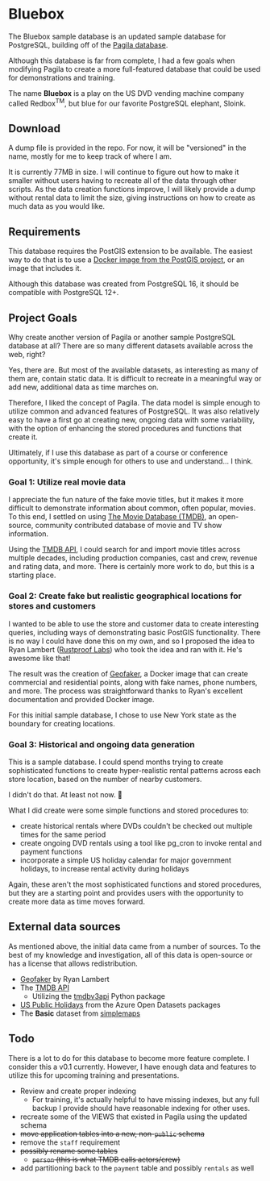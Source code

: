 # Bluebox

The Bluebox sample database is an updated sample database for PostgreSQL, building off of the [Pagila database](https://github.com/devrimgunduz/pagila/tree/master).

Although this database is far from complete, I had a few goals when modifying Pagila to create a more full-featured database that could be used for demonstrations and training.

The name **Bluebox** is a play on the US DVD vending machine company called Redbox<sup>TM</sup>, but blue for our favorite PostgreSQL elephant, Sloink.

## Download
A dump file is provided in the repo. For now, it will be "versioned" in the name, mostly for me to keep track of where I am.

It is currently 77MB in size. I will continue to figure out how to make it smaller without users having to recreate all of the data through other scripts. As the data creation functions improve, I will likely provide a dump without rental data to limit the size, giving instructions on how to create as much data as you would like.

## Requirements
This database requires the PostGIS extension to be available. The easiest way to do that is to use a [Docker image from the PostGIS project](https://registry.hub.docker.com/r/postgis/postgis/), or an image that includes it.

Although this database was created from PostgreSQL 16, it should be compatible with PostgreSQL 12+.

## Project Goals
Why create another version of Pagila or another sample PostgreSQL database at all? There are so many different datasets available across the web, right?

Yes, there are. But most of the available datasets, as interesting as many of them are, contain static data. It is difficult to recreate in a meaningful way or add new, additional data as time marches on.

Therefore, I liked the concept of Pagila. The data model is simple enough to utilize common and advanced features of PostgreSQL. It was also relatively easy to have a first go at creating new, ongoing data with some variability, with the option of enhancing the stored procedures and functions that create it.

Ultimately, if I use this database as part of a course or conference opportunity, it's simple enough for others to use and understand... I think. 

### Goal 1: Utilize real movie data
I appreciate the fun nature of the fake movie titles, but it makes it more difficult to demonstrate information about common, often popular, movies. To this end, I settled on using [The Movie Database (TMDB)](https://www.themoviedb.org/), an open-source, community contributed database of movie and TV show information.

Using the [TMDB API](https://developer.themoviedb.org/docs), I could search for and import movie titles across multiple decades, including production companies, cast and crew, revenue and rating data, and more. There is certainly more work to do, but this is a starting place.

### Goal 2: Create fake but realistic geographical locations for stores and customers
I wanted to be able to use the store and customer data to create interesting queries, including ways of demonstrating basic PostGIS functionality. There is no way I could have done this on my own, and so I proposed the idea to Ryan Lambert ([Rustproof Labs](https://blog.rustprooflabs.com/)) who took the idea and ran with it. He's awesome like that! 

The result was the creation of [Geofaker](https://geofaker.com/geo-faker.html), a Docker image that can create commercial and residential points, along with fake names, phone numbers, and more. The process was straightforward thanks to Ryan's excellent documentation and provided Docker image.

For this initial sample database, I chose to use New York state as the boundary for creating locations.

### Goal 3: Historical and ongoing data generation
This is a sample database. I could spend months trying to create sophisticated functions to create hyper-realistic rental patterns across each store location, based on the number of nearby customers. 

I didn't do that. At least not now. 🙂

What I did create were some simple functions and stored procedures to:
 - create historical rentals where DVDs couldn't be checked out multiple times for the same period
 - create ongoing DVD rentals using a tool like pg_cron to invoke rental and payment functions
 - incorporate a simple US holiday calendar for major government holidays, to increase rental activity during holidays

 Again, these aren't the most sophisticated functions and stored procedures, but they are a starting point and provides users with the opportunity to create more data as time moves forward.

## External data sources
As mentioned above, the initial data came from a number of sources. To the best of my knowledge and investigation, all of this data is open-source or has a license that allows redistribution.

- [Geofaker]() by Ryan Lambert
- The [TMDB API]()
  - Utilizing the [tmdbv3api](https://github.com/AnthonyBloomer/tmdbv3api) Python package
- [US Public Holidays](https://learn.microsoft.com/en-us/azure/open-datasets/dataset-public-holidays?tabs=azureml-opendatasets) from the Azure Open Datasets packages
- The **Basic** dataset from [simplemaps](https://simplemaps.com/data/us-zips)

## Todo
There is a lot to do for this database to become more feature complete. I consider this a v0.1 currently. However, I have enough data and features to utilize this for upcoming training and presentations.

- Review and create proper indexing
  - For training, it's actually helpful to have missing indexes, but any full backup I provide should have reasonable indexing for other uses.
- recreate some of the VIEWS that existed in Pagila using the updated schema
- ~~move application tables into a new, non-`public` schema~~
- remove the `staff` requirement
- ~~possibly rename some tables~~
  - ~~`person` (this is what TMDB calls actors/crew)~~
- add partitioning back to the `payment` table and possibly `rentals` as well
